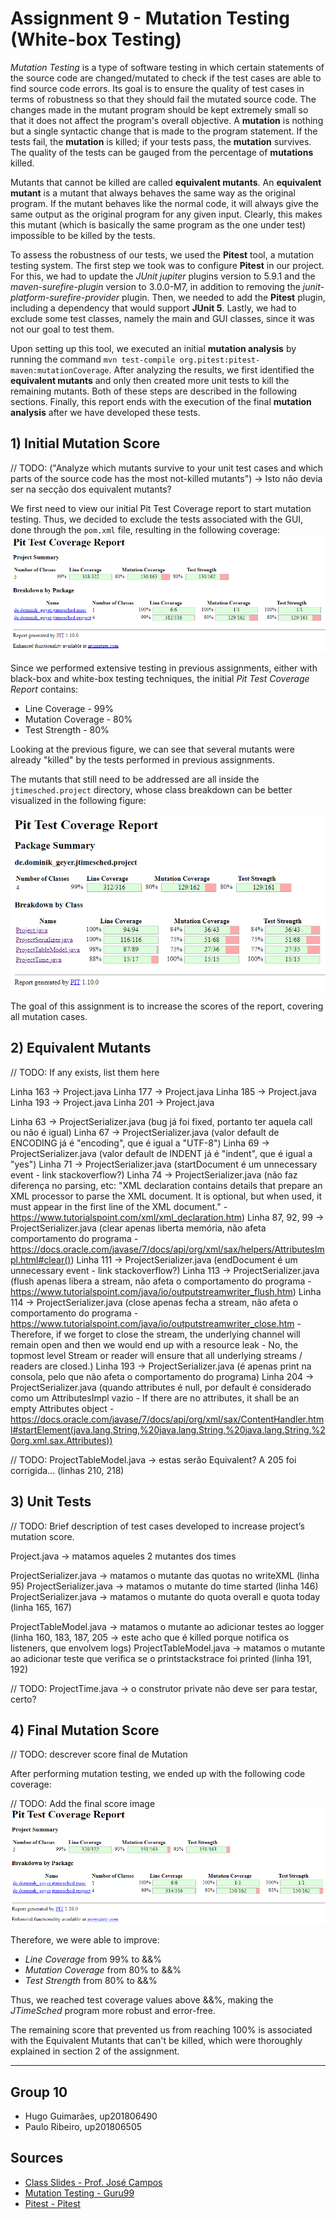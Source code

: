 # Assignment 9 - Mutation Testing (White-box Testing)

*Mutation Testing* is a type of software testing in which certain statements of the source code are changed/mutated to check if the test cases are able to find source code errors.
Its goal is to ensure the quality of test cases in terms of robustness so that they should fail the mutated source code.
The changes made in the mutant program should be kept extremely small so that it does not affect the program's overall objective.
A **mutation** is nothing but a single syntactic change that is made to the program statement.
If the tests fail, the **mutation** is killed; if your tests pass, the **mutation** survives.
The quality of the tests can be gauged from the percentage of **mutations** killed.

Mutants that cannot be killed are called **equivalent mutants**.
An **equivalent mutant** is a mutant that always behaves the same way as the original program.
If the mutant behaves like the normal code, it will always give the same output as the original program for any given input.
Clearly, this makes this mutant (which is basically the same program as the one under test) impossible to be killed by the tests.

To assess the robustness of our tests, we used the **Pitest** tool, a mutation testing system.
The first step we took was to configure **Pitest** in our project.
For this, we had to update the *JUnit jupiter* plugins version to 5.9.1 and the *maven-surefire-plugin* version to 3.0.0-M7, in addition to removing the *junit-platform-surefire-provider* plugin.
Then, we needed to add the **Pitest** plugin, including a dependency that would support **JUnit 5**.
Lastly, we had to exclude some test classes, namely the main and GUI classes, since it was not our goal to test them.

Upon setting up this tool, we executed an initial **mutation analysis** by running the command `mvn test-compile org.pitest:pitest-maven:mutationCoverage`.
After analyzing the results, we first identified the **equivalent mutants** and only then created more unit tests to kill the remaining mutants.
Both of these steps are described in the following sections.
Finally, this report ends with the execution of the final **mutation analysis** after we have developed these tests.

## 1) Initial Mutation Score

// TODO: ("Analyze which mutants survive to your unit test cases and which parts of the source code has the most not-killed mutants") -> Isto não devia ser na secção dos equivalent mutants?



We first need to view our initial Pit Test Coverage report to start mutation testing.
Thus, we decided to exclude the tests associated with the GUI, done through the `pom.xml` file, resulting in the following coverage:
![Initial Mutation Score](./images/mt_initial_score.png)

Since we performed extensive testing in previous assignments, either with black-box and white-box testing techniques, the initial *Pit Test Coverage Report* contains:

- Line Coverage - 99%
- Mutation Coverage - 80%
- Test Strength - 80%

Looking at the previous figure, we can see that several mutants were already "killed" by the tests performed in previous assignments.

The mutants that still need to be addressed are all inside the `jtimesched.project` directory, whose class breakdown can be better visualized in the following figure:

![Initial Mutation Score](./images/mt_initial_score2.png)

The goal of this assignment is to increase the scores of the report, covering all mutation cases.


## 2) Equivalent Mutants

// TODO: If any exists, list them here

Linha 163 -> Project.java
Linha 177 -> Project.java
Linha 185 -> Project.java
Linha 193 -> Project.java
Linha 201 -> Project.java

Linha 63 -> ProjectSerializer.java (bug já foi fixed, portanto ter aquela call ou não é igual)
Linha 67 -> ProjectSerializer.java (valor default de ENCODING já é "encoding", que é igual a "UTF-8")
Linha 69 -> ProjectSerializer.java (valor default de INDENT já é "indent", que é igual a "yes")
Linha 71 -> ProjectSerializer.java (startDocument é um unnecessary event - link stackoverflow?)
Linha 74 -> ProjectSerializer.java (não faz diferença no parsing, etc: "XML declaration contains details that prepare an XML processor to parse the XML document. It is optional, but when used, it must appear in the first line of the XML document." - https://www.tutorialspoint.com/xml/xml_declaration.htm)
Linha 87, 92, 99 -> ProjectSerializer.java (clear apenas liberta memória, não afeta comportamento do programa - https://docs.oracle.com/javase/7/docs/api/org/xml/sax/helpers/AttributesImpl.html#clear())
Linha 111 -> ProjectSerializer.java (endDocument é um unnecessary event - link stackoverflow?)
Linha 113 -> ProjectSerializer.java (flush apenas libera a stream, não afeta o comportamento do programa - https://www.tutorialspoint.com/java/io/outputstreamwriter_flush.htm)
Linha 114 -> ProjectSerializer.java (close apenas fecha a stream, não afeta o comportamento do programa - https://www.tutorialspoint.com/java/io/outputstreamwriter_close.htm - Therefore, if we forget to close the stream, the underlying channel will remain open and then we would end up with a resource leak - No, the topmost level Stream or reader will ensure that all underlying streams / readers are closed.)
Linha 193 -> ProjectSerializer.java (é apenas print na consola, pelo que não afeta o comportamento do programa)
Linha 204 -> ProjectSerializer.java (quando attributes é null, por default é considerado como um AttributesImpl vazio - If there are no attributes, it shall be an empty Attributes object - https://docs.oracle.com/javase/7/docs/api/org/xml/sax/ContentHandler.html#startElement(java.lang.String,%20java.lang.String,%20java.lang.String,%20org.xml.sax.Attributes))

// TODO: ProjectTableModel.java -> estas serão Equivalent? A 205 foi corrigida... (linhas 210, 218)

## 3) Unit Tests

// TODO: Brief description of test cases developed to increase project’s mutation score.

Project.java -> matamos aqueles 2 mutantes dos times

ProjectSerializer.java -> matamos o mutante das quotas no writeXML (linha 95)
ProjectSerializer.java -> matamos o mutante do time started (linha 146)
ProjectSerializer.java -> matamos o mutante do quota overall e quota today (linha 165, 167)

ProjectTableModel.java -> matamos o mutante ao adicionar testes ao logger (linha 160, 183, 187, 205 -> este acho que é killed porque notifica os listeners, que envolvem logs)
ProjectTableModel.java -> matamos o mutante ao adicionar teste que verifica se o printstackstrace foi printed (linha 191, 192)

// TODO: ProjectTime.java -> o construtor private não deve ser para testar, certo?

## 4) Final Mutation Score

// TODO: descrever score final de Mutation

After performing mutation testing, we ended up with the following code coverage:

// TODO: Add the final score image
![Final Mutation Score](./images/mt_final_score.png)

Therefore, we were able to improve:
- *Line Coverage* from 99% to &&%
- *Mutation Coverage* from 80% to &&%
- *Test Strength* from 80% to &&%

Thus, we reached test coverage values above &&%, making the *JTimeSched* program more robust and error-free.

The remaining score that prevented us from reaching 100% is associated with the Equivalent Mutants that can't be killed, which were thoroughly explained in section 2 of the assignment.


-----

## Group 10

- Hugo Guimarães, up201806490
- Paulo Ribeiro, up201806505

## Sources

- [Class Slides - Prof. José Campos](https://paginas.fe.up.pt/~jcmc/tvvs/2022-2023/lectures/lecture-8.pdf)
- [Mutation Testing - Guru99](https://www.guru99.com/mutation-testing.html)
- [Pitest - Pitest](http://pitest.org/)